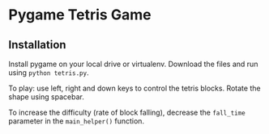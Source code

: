 # Pygame Tetris Game

## Installation
Install pygame on your local drive or virtualenv. Download the files and run using `python tetris.py`.

To play: use left, right and down keys to control the tetris blocks. Rotate the shape using spacebar. 

To increase the difficulty (rate of block falling), decrease the `fall_time` parameter in the `main_helper()` function.
